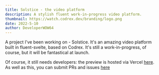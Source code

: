 ```yaml
---
title: Solstice - the video platform
description: A stylish fluent work-in-progress video platform.
thumbnail: https://watch.codrex.dev/branding/logo.png
date: 2022-5-10
author: DeveloperWOW64
---
```


A project I've been working on - Solstice. It's an amazing video platform built in fluent-svelte, based on Codrex. It's still a work-in-progress, of course, but it will be fantastical at launch.

Of course, it still needs developers: the preview is hosted via Vercel [here](https://watch.codrex.dev). 
As well as this, you can submit PRs and issues [here](https://github.com/Solstice)
